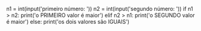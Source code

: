 n1 = int(input('primeiro número: '))
n2 = int(input('segundo número: '))
if n1 > n2:
    print('o PRIMEIRO valor é maior')
elif n2 > n1:
    print('o SEGUNDO valor é maior')
else:
    print('os dois valores são IGUAIS')
